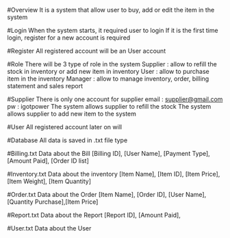 #Overview
It is a system that allow user to buy, add or edit the item in the system

#Login
When the system starts, it required user to login
If it is the first time     login, register for a new account is required

#Register
All registered account will be an User account

#Role
There will be 3 type of role in the system
Supplier    : allow to refill the stock in inventory or add new item in inventory
User        : allow to purchase item in the inventory
Manager     : allow to manage inventory, order, billing statement and sales report

#Supplier
There is only one account for supplier
email       : supplier@gmail.com
pw          : igotpower
The system allows supplier to refill the stock
The system allows supplier to add new item to the system

#User
All registered account later on will 

#Database
All data is saved in .txt file type

#Billing.txt
Data about the Bill
[Billing ID], [User Name], [Payment Type], [Amount Paid], [Order ID list]

#Inventory.txt
Data about the inventory
[Item Name], [Item ID], [Item Price], [Item Weight], [Item Quantity]

#Order.txt
Data about the Order
[Item Name], [Order ID], [User Name], [Quantity Purchase],[Item Price]

#Report.txt
Data about the Report
[Report ID], [Amount Paid], 

#User.txt
Data about the User